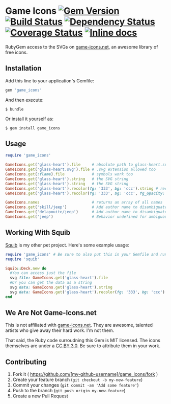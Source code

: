 # Game Icons [![Gem Version](https://badge.fury.io/rb/game_icons.svg)](https://rubygems.org/gems/game_icons) [![Build Status](https://travis-ci.org/andymeneely/game_icons.svg?branch=master)](https://travis-ci.org/andymeneely/game_icons) [![Dependency Status](https://gemnasium.com/andymeneely/game_icons.svg)](https://gemnasium.com/andymeneely/game_icons) [![Coverage Status](https://coveralls.io/repos/andymeneely/game_icons/badge.svg)](https://coveralls.io/r/andymeneely/game_icons) [![Inline docs](http://inch-ci.org/github/andymeneely/game_icons.png?branch=master)](http://inch-ci.org/github/andymeneely/game_icons)

RubyGem access to the SVGs on [game-icons.net](http://game-icons.net), an awesome library of free icons.

## Installation

Add this line to your application's Gemfile:

```ruby
gem 'game_icons'
```

And then execute:

    $ bundle

Or install it yourself as:

    $ gem install game_icons

## Usage

```ruby
require 'game_icons'

GameIcons.get('glass-heart').file     # absolute path to glass-heart.svg, white-on-black
GameIcons.get('glass-heart.svg').file # .svg extension allowed too
GameIcons.get(:flame).file            # symbols work too
GameIcons.get('glass-heart').string   # the SVG string
GameIcons.get('glass-heart').string   # the SVG string
GameIcons.get('glass-heart').recolor(fg: '333', bg: 'ccc').string # recolor the foreground and background to different shades of gray
GameIcons.get('glass-heart').recolor(fg: '333', bg: 'ccc', fg_opacity: 0.25, bg_opacity: 0.75).string # recolor with opacity c

GameIcons.names                       # returns an array of all names
GameIcons.get('skill/jeep')           # Add author name to disambiguate names
GameIcons.get('delapouite/jeep')      # Add author name to disambiguate names
GameIcons.get('jeep')                 # Behavior undefined for ambiguous names
```

## Working With Squib

[Squib](http://andymeneely.github.io/squib) is my other pet project. Here's some example usage:

```ruby
require 'game_icons' # Be sure to also put this in your Gemfile and run "bundle install"
require 'squib'

Squib::Deck.new do
  #You can access just the file
  svg file: GameIcons.get('glass-heart').file
  #Or you can get the data as a string
  svg data: GameIcons.get('glass-heart').string
  svg data: GameIcons.get('glass-heart').recolor(fg: '333', bg: 'ccc').string
end
```

## We Are Not Game-Icons.net

This is not affiliated with [game-icons.net](http://game-icons.net). They are awesome, talented artists who give away their hard work. I'm not them.

That said, the Ruby code surroudning this Gem is MIT licensed. The icons themselves are under a [CC BY 3.0](https://creativecommons.org/licenses/by/3.0/). Be sure to attribute them in your work.

## Contributing

1. Fork it ( https://github.com/[my-github-username]/game_icons/fork )
2. Create your feature branch (`git checkout -b my-new-feature`)
3. Commit your changes (`git commit -am 'Add some feature'`)
4. Push to the branch (`git push origin my-new-feature`)
5. Create a new Pull Request
